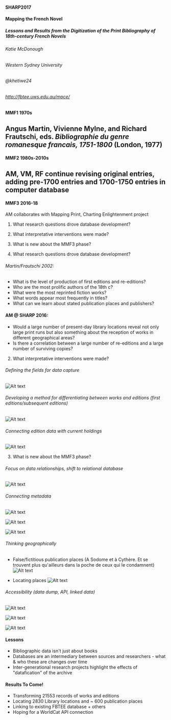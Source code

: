 #### SHARP2017

#### **Mapping the French Novel**

##### **Lessons and Results from the Digitization of the Print Bibliography of 18th-century French Novels**

###### Katie McDonough
###### Western Sydney University
###### @khetiwe24

###### http://fbtee.uws.edu.au/mpce/


#### MMF1		1970s	
Angus Martin, Vivienne Mylne, and Richard Frautschi, eds. *Bibliographie du genre romanesque francais, 1751-1800* (London, 1977)
---
#### MMF2		1980s-2010s 
AM, VM, RF continue revising original entries, adding pre-1700 entries and 1700-1750 entries in computer database
---
#### MMF3		2016-18	
AM collaborates with Mapping Print, Charting Enlightenment project


1. What research questions drove database development?
2. What interpretative interventions were made?
3. What is new about the MMF3 phase?


1. What research questions drove database development?

###### Martin/Frautschi 2002: 
- What is the level of production of first editions and re-editions?
- Who are the most prolific authors of the 18th c?
- What were the most reprinted fiction works?
- What words appear most frequently in titles?
- What can we learn about stated publication places and publishers?

#### AM @ SHARP 2016:
- Would a large number of present-day library locations reveal not only large print runs but also something about the reception of works in different geographical areas?
- Is there a correlation between a large number of re-editions and a large number of surviving copies? 


2. What interpretative interventions were made?

###### Defining the fields for data capture
![Alt text](images/MMF_fields.png)


###### Developing a method for differentiating between works and editions (first editions/subsequent editions)
![Alt text](images/MMF_identifiers.png)


###### Connecting edition data with current holdings
![Alt text](images/edition_location.png)

3. What is new about the MMF3 phase?	

###### Focus on data relationships, shift to relational database
![Alt text](images/notebook_export.png)


###### Connecting metadata
![Alt text](images/BnF_graph.jpg)


![Alt text](images/bnf_export.png)


![Alt text](images/BnF_FRBR_example.jpg)


###### Thinking geographically
- False/fictitious publication places (A Sodome et à Cythère. Et se trouvent plus qu'ailleurs dans la poche de ceux qui le condamnent)
![Alt text](images/fictitious_imprints.png)


- Locating places
![Alt text](images/place_geolocation_errors.png)


###### Accessibility (data dump, API, linked data)
![Alt text](images/FBTEE_download.png)


![Alt text](images/linked_places_table.png)


![Alt text](images/BnF_libraire_scrape.png)


#### Lessons
- Bibliographic data isn't just about books
- Databases are an intermediary between sources and researchers - what & who these are changes over time
- Inter-generational research projects highlight the effects of "datafication" of the archive


#### Results To Come!
- Transforming 21553 records of works and editions 
- Locating 2830 Library locations and ~ 600 publication places
- Linking to existing FBTEE database + others
- Hoping for a WorldCat API connection
